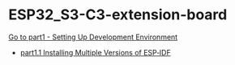 # ESP32_S3-C3-extension-board

[Go to part1 - Setting Up Development Environment](Setting-up-Development-Enviroment/Setting-Up-Development-Environment.md)
- [part1.1 Installing Multiple Versions of ESP‐IDF](Setting-up-Development-Enviroment/InstallingMultipleVersionsofESP‐IDF.md)


